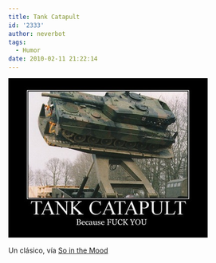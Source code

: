 ```yaml
---
title: Tank Catapult
id: '2333'
author: neverbot
tags:
  - Humor
date: 2010-02-11 21:22:14
---
```


![201002112121.jpg](./tank-catapult/201002112121.jpg)

Un clásico, vía [So in the Mood](http://virch.tumblr.com/post/358279604/ruryon-tank-catapult)